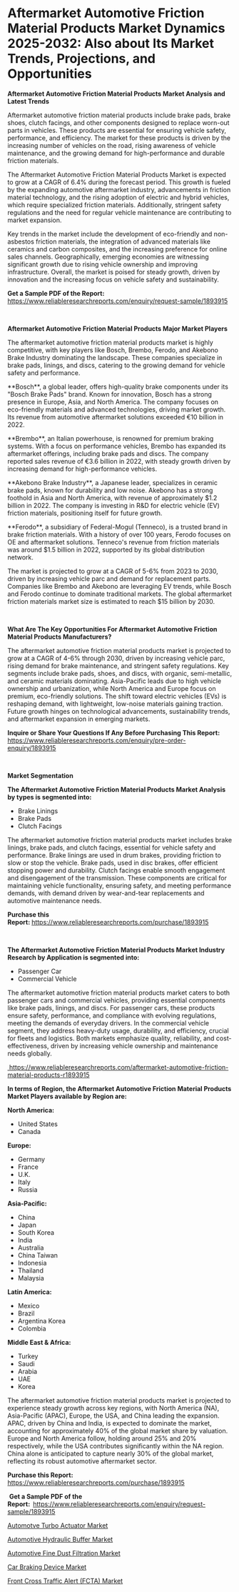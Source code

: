<p><h1>Aftermarket Automotive Friction Material Products Market Dynamics 2025-2032: Also about Its Market Trends, Projections, and Opportunities</h1></p><p><strong>Aftermarket Automotive Friction Material Products Market Analysis and Latest Trends</strong></p>
<p><p>Aftermarket automotive friction material products include brake pads, brake shoes, clutch facings, and other components designed to replace worn-out parts in vehicles. These products are essential for ensuring vehicle safety, performance, and efficiency. The market for these products is driven by the increasing number of vehicles on the road, rising awareness of vehicle maintenance, and the growing demand for high-performance and durable friction materials.</p><p>The Aftermarket Automotive Friction Material Products Market is expected to grow at a CAGR of 6.4% during the forecast period. This growth is fueled by the expanding automotive aftermarket industry, advancements in friction material technology, and the rising adoption of electric and hybrid vehicles, which require specialized friction materials. Additionally, stringent safety regulations and the need for regular vehicle maintenance are contributing to market expansion.</p><p>Key trends in the market include the development of eco-friendly and non-asbestos friction materials, the integration of advanced materials like ceramics and carbon composites, and the increasing preference for online sales channels. Geographically, emerging economies are witnessing significant growth due to rising vehicle ownership and improving infrastructure. Overall, the market is poised for steady growth, driven by innovation and the increasing focus on vehicle safety and sustainability.</p></p>
<p><strong>Get a Sample PDF of the Report:&nbsp;</strong> <a href="https://www.reliableresearchreports.com/enquiry/request-sample/1893915?utm_campaign=7&utm_medium=2&utm_source=Github&utm_content=ia&utm_term=24012025&utm_id=aftermarket-automotive-friction-material-products">https://www.reliableresearchreports.com/enquiry/request-sample/1893915</a></p>
<p>&nbsp;</p>
<p><strong>Aftermarket Automotive Friction Material Products Major Market Players</strong></p>
<p><p>The aftermarket automotive friction material products market is highly competitive, with key players like Bosch, Brembo, Ferodo, and Akebono Brake Industry dominating the landscape. These companies specialize in brake pads, linings, and discs, catering to the growing demand for vehicle safety and performance.</p><p>**Bosch**, a global leader, offers high-quality brake components under its "Bosch Brake Pads" brand. Known for innovation, Bosch has a strong presence in Europe, Asia, and North America. The company focuses on eco-friendly materials and advanced technologies, driving market growth. Its revenue from automotive aftermarket solutions exceeded €10 billion in 2022.</p><p>**Brembo**, an Italian powerhouse, is renowned for premium braking systems. With a focus on performance vehicles, Brembo has expanded its aftermarket offerings, including brake pads and discs. The company reported sales revenue of €3.6 billion in 2022, with steady growth driven by increasing demand for high-performance vehicles.</p><p>**Akebono Brake Industry**, a Japanese leader, specializes in ceramic brake pads, known for durability and low noise. Akebono has a strong foothold in Asia and North America, with revenue of approximately $1.2 billion in 2022. The company is investing in R&D for electric vehicle (EV) friction materials, positioning itself for future growth.</p><p>**Ferodo**, a subsidiary of Federal-Mogul (Tenneco), is a trusted brand in brake friction materials. With a history of over 100 years, Ferodo focuses on OE and aftermarket solutions. Tenneco's revenue from friction materials was around $1.5 billion in 2022, supported by its global distribution network.</p><p>The market is projected to grow at a CAGR of 5-6% from 2023 to 2030, driven by increasing vehicle parc and demand for replacement parts. Companies like Brembo and Akebono are leveraging EV trends, while Bosch and Ferodo continue to dominate traditional markets. The global aftermarket friction materials market size is estimated to reach $15 billion by 2030.</p></p>
<p>&nbsp;</p>
<p><strong>What Are The Key Opportunities For Aftermarket Automotive Friction Material Products Manufacturers?</strong></p>
<p><p>The aftermarket automotive friction material products market is projected to grow at a CAGR of 4-6% through 2030, driven by increasing vehicle parc, rising demand for brake maintenance, and stringent safety regulations. Key segments include brake pads, shoes, and discs, with organic, semi-metallic, and ceramic materials dominating. Asia-Pacific leads due to high vehicle ownership and urbanization, while North America and Europe focus on premium, eco-friendly solutions. The shift toward electric vehicles (EVs) is reshaping demand, with lightweight, low-noise materials gaining traction. Future growth hinges on technological advancements, sustainability trends, and aftermarket expansion in emerging markets.</p></p>
<p><strong>Inquire or Share Your Questions If Any Before Purchasing This Report:</strong> <a href="https://www.reliableresearchreports.com/enquiry/pre-order-enquiry/1893915?utm_campaign=7&utm_medium=2&utm_source=Github&utm_content=ia&utm_term=24012025&utm_id=aftermarket-automotive-friction-material-products">https://www.reliableresearchreports.com/enquiry/pre-order-enquiry/1893915</a></p>
<p>&nbsp;</p>
<p><strong>Market Segmentation</strong></p>
<p><strong>The Aftermarket Automotive Friction Material Products Market Analysis by types is segmented into:</strong></p>
<p><ul><li>Brake Linings</li><li>Brake Pads</li><li>Clutch Facings</li></ul></p>
<p><p>The aftermarket automotive friction material products market includes brake linings, brake pads, and clutch facings, essential for vehicle safety and performance. Brake linings are used in drum brakes, providing friction to slow or stop the vehicle. Brake pads, used in disc brakes, offer efficient stopping power and durability. Clutch facings enable smooth engagement and disengagement of the transmission. These components are critical for maintaining vehicle functionality, ensuring safety, and meeting performance demands, with demand driven by wear-and-tear replacements and automotive maintenance needs.</p></p>
<p><strong>Purchase this Report:&nbsp;</strong><a href="https://www.reliableresearchreports.com/purchase/1893915?utm_campaign=7&utm_medium=2&utm_source=Github&utm_content=ia&utm_term=24012025&utm_id=aftermarket-automotive-friction-material-products">https://www.reliableresearchreports.com/purchase/1893915</a></p>
<p>&nbsp;</p>
<p><strong>The Aftermarket Automotive Friction Material Products Market Industry Research by Application is segmented into:</strong></p>
<p><ul><li>Passenger Car</li><li>Commercial Vehicle</li></ul></p>
<p><p>The aftermarket automotive friction material products market caters to both passenger cars and commercial vehicles, providing essential components like brake pads, linings, and discs. For passenger cars, these products ensure safety, performance, and compliance with evolving regulations, meeting the demands of everyday drivers. In the commercial vehicle segment, they address heavy-duty usage, durability, and efficiency, crucial for fleets and logistics. Both markets emphasize quality, reliability, and cost-effectiveness, driven by increasing vehicle ownership and maintenance needs globally.</p></p>
<p><a href="https://www.reliableresearchreports.com/aftermarket-automotive-friction-material-products-r1893915?utm_campaign=7&utm_medium=2&utm_source=Github&utm_content=ia&utm_term=24012025&utm_id=aftermarket-automotive-friction-material-products">&nbsp;https://www.reliableresearchreports.com/aftermarket-automotive-friction-material-products-r1893915</a></p>
<p><strong>In terms of Region, the Aftermarket Automotive Friction Material Products Market Players available by Region are:</strong></p>
<p>
    <p> <strong> North America: </strong>
        <ul>
            <li>United States</li>
            <li>Canada</li>
        </ul>
        </p> 
    <p> <strong> Europe: </strong>
        <ul>
            <li>Germany</li>
            <li>France</li>
            <li>U.K.</li>
            <li>Italy</li>
            <li>Russia</li>
        </ul>
        </p> 
    <p> <strong> Asia-Pacific: </strong>
        <ul>
            <li>China</li>
            <li>Japan</li>
            <li>South Korea</li>
            <li>India</li>
            <li>Australia</li>
            <li>China Taiwan</li>
            <li>Indonesia</li>
            <li>Thailand</li>
            <li>Malaysia</li>
        </ul>
        </p> 
    <p> <strong> Latin America: </strong>
        <ul>
            <li>Mexico</li>
            <li>Brazil</li>
            <li>Argentina Korea</li>
            <li>Colombia</li>
        </ul>
        </p> 
    <p> <strong> Middle East & Africa: </strong>
        <ul>
            <li>Turkey</li>
            <li>Saudi</li>
            <li>Arabia</li>
            <li>UAE</li>
            <li>Korea</li>
        </ul>
    </p>
    </p>
<p><p>The aftermarket automotive friction material products market is projected to experience steady growth across key regions, with North America (NA), Asia-Pacific (APAC), Europe, the USA, and China leading the expansion. APAC, driven by China and India, is expected to dominate the market, accounting for approximately 40% of the global market share by valuation. Europe and North America follow, holding around 25% and 20% respectively, while the USA contributes significantly within the NA region. China alone is anticipated to capture nearly 30% of the global market, reflecting its robust automotive aftermarket sector.</p></p>
<p><strong>Purchase this Report: </strong><a href="https://www.reliableresearchreports.com/purchase/1893915?utm_campaign=7&utm_medium=2&utm_source=Github&utm_content=ia&utm_term=24012025&utm_id=aftermarket-automotive-friction-material-products">https://www.reliableresearchreports.com/purchase/1893915</a></p>
<p>&nbsp;<strong>Get a Sample PDF of the Report:&nbsp;&nbsp;</strong><a href="https://www.reliableresearchreports.com/enquiry/request-sample/1893915?utm_campaign=7&utm_medium=2&utm_source=Github&utm_content=ia&utm_term=24012025&utm_id=aftermarket-automotive-friction-material-products">https://www.reliableresearchreports.com/enquiry/request-sample/1893915</a></p>
<p><strong></strong></p>
<p><p><a href="https://github.com/oliveroste6/Market-Research-Report-List-1/blob/main/automotve-turbo-actuator-market.md?utm_campaign=7&utm_medium=2&utm_source=Github&utm_content=ia&utm_term=24012025&utm_id=aftermarket-automotive-friction-material-products">Automotve Turbo Actuator Market</a></p><p><a href="https://github.com/NargisHussain432/Market-Research-Report-List-1/blob/main/automotive-hydraulic-buffer-market.md?utm_campaign=7&utm_medium=2&utm_source=Github&utm_content=ia&utm_term=24012025&utm_id=aftermarket-automotive-friction-material-products">Automotive Hydraulic Buffer Market</a></p><p><a href="https://github.com/sherikacas30/Market-Research-Report-List-1/blob/main/automotive-fine-dust-filtration-market.md?utm_campaign=7&utm_medium=2&utm_source=Github&utm_content=ia&utm_term=24012025&utm_id=aftermarket-automotive-friction-material-products">Automotive Fine Dust Filtration Market</a></p><p><a href="https://github.com/FahadAhmed223/Market-Research-Report-List-1/blob/main/car-braking-device-market.md?utm_campaign=7&utm_medium=2&utm_source=Github&utm_content=ia&utm_term=24012025&utm_id=aftermarket-automotive-friction-material-products">Car Braking Device Market</a></p><p><a href="https://github.com/angelajermaine/Market-Research-Report-List-5/blob/main/front-cross-traffic-alert-fcta-market.md?utm_campaign=7&utm_medium=2&utm_source=Github&utm_content=ia&utm_term=24012025&utm_id=aftermarket-automotive-friction-material-products">Front Cross Traffic Alert (FCTA) Market</a></p></p>